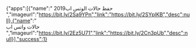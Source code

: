 {"apps":[{"name":" حفظ حالات الوتس اب2019 ","imageurl":"https://bit.ly/2Sa9YPn","link":"https://bit.ly/2SYplKB","desc":null},{"name":"	
حالات واتس اب 
 ","imageurl":"https://bit.ly/2Ez5U71","link":"https://bit.ly/2Cn3pUb","desc":null}],"success":1}
